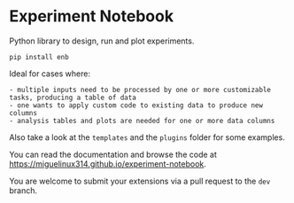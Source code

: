 # Experiment Notebook
Python library to design, run and plot experiments.

`pip install enb`

Ideal for cases where:

	- multiple inputs need to be processed by one or more customizable tasks, producing a table of data
	- one wants to apply custom code to existing data to produce new columns
	- analysis tables and plots are needed for one or more data columns

Also take a look at the `templates` and the `plugins` folder for some examples.

You can read the documentation and browse the code at https://miguelinux314.github.io/experiment-notebook.

You are welcome to submit your extensions via a pull request to the `dev` branch.

